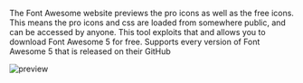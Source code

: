 The Font Awesome website previews the pro icons as well as the free icons. This means the pro icons and css are loaded from somewhere public, and can be accessed by anyone. This tool exploits that and allows you to download Font Awesome 5 for free. Supports every version of Font Awesome 5 that is released on their GitHub

![preview](https://i.imgur.com/SRyOmbP.gif)